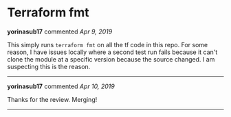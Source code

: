 # Terraform fmt

**yorinasub17** commented *Apr 9, 2019*

This simply runs `terraform fmt` on all the tf code in this repo. For some reason, I have issues locally where a second test run fails because it can't clone the module at a specific version because the source changed. I am suspecting this is the reason.
<br />
***


**yorinasub17** commented *Apr 10, 2019*

Thanks for the review. Merging!
***

